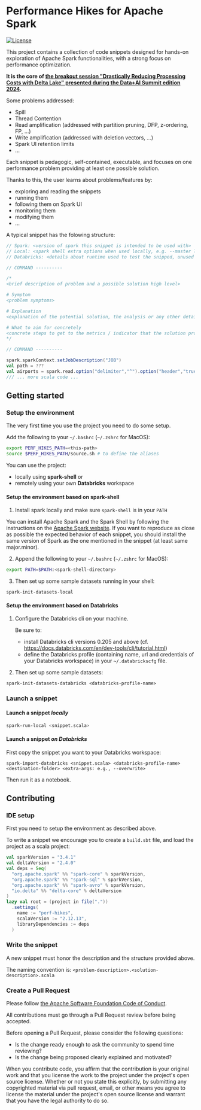 # Performance Hikes for Apache Spark

[![License](http://img.shields.io/:license-Apache%202-brightgreen.svg)](http://www.apache.org/licenses/LICENSE-2.0.txt)

This project contains a collection of code snippets designed for hands-on exploration of Apache Spark functionalities, with a strong focus on performance optimization.

**It is the core of [the breakout session "Drastically Reducing Processing Costs with Delta Lake" presented during the Data+AI Summit edition 2024](https://www.databricks.com/dataaisummit/session/drastically-reducing-processing-costs-delta-lake).**

Some problems addressed:

- Spill
- Thread Contention
- Read amplification (addressed with partition pruning, DFP, z-ordering, FP, ...)
- Write amplification (addressed with deletion vectors, ...)
- Spark UI retention limits
- ...

Each snippet is pedagogic, self-contained, executable, and focuses on one performance problem providing at least one possible solution.

Thanks to this, the user learns about problems/features by:
- exploring and reading the snippets
- running them
- following them on Spark UI
- monitoring them
- modifying them
- ...

A typical snippet has the folowing structure:

```scala
// Spark: <version of spark this snippet is intended to be used with>
// Local: <spark shell extra options when used locally, e.g. --master local[2] --driver-memory 1G >
// Databricks: <details about runtime used to test the snipped, unused for now>

// COMMAND ----------

/*
<brief description of problem and a possible solution high level>

# Symptom
<problem symptoms>

# Explanation
<explanation of the potential solution, the analysis or any other detail about how to address the problem>

# What to aim for concretely
<concrete steps to get to the metrics / indicator that the solution proposed is working properly>
*/

// COMMAND ----------

spark.sparkContext.setJobDescription("JOB")
val path = ???
val airports = spark.read.option("delimiter","^").option("header","true").csv(path)
/// ... more scala code ...
```

## Getting started

### Setup the environment

The very first time you use the project you need to do some setup. 

Add the following to your `~/.bashrc` (`~/.zshrc` for MacOS): 

```bash
export PERF_HIKES_PATH=<this-path>
source $PERF_HIKES_PATH/source.sh # to define the aliases
```

You can use the project: 
- locally using **spark-shell** or 
- remotely using your own **Databricks** workspace

#### Setup the environment based on **spark-shell**

1. Install spark locally and make sure `spark-shell` is in your `PATH`

You can install Apache Spark and the Spark Shell by following the instructions on the [Apache Spark website](https://spark.apache.org/downloads.html).
If you want to reproduce as close as possible the expected behavior of each snippet,
you should install the same version of Spark as the one mentioned in the snippet (at least same major.minor).

2. Append the following to your `~/.bashrc` (`~/.zshrc` for MacOS): 

```bash
export PATH=$PATH:<spark-shell-directory>
```

3. Then set up some sample datasets running in your shell:

```
spark-init-datasets-local 
```

#### Setup the environment based on **Databricks**

1. Configure the Databricks cli on your machine.

   Be sure to:
   - install Databricks cli versions 0.205 and above (cf. https://docs.databricks.com/en/dev-tools/cli/tutorial.html)
   - define the Databricks profile (containing name, url and credentials of your Databricks workspace) in your `~/.databrickscfg` file.

2. Then set up some sample datasets:

```
spark-init-datasets-databricks <databricks-profile-name>
```

### Launch a snippet

#### Launch a snippet _locally_

```bash
spark-run-local <snippet.scala>
```

#### Launch a snippet _on Databricks_

First copy the snippet you want to your Databricks workspace:

```
spark-import-databricks <snippet.scala> <databricks-profile-name> <destination-folder> <extra-args: e.g., --overwrite>
```

Then run it as a notebook.

## Contributing

### IDE setup

First you need to setup the environment as described above.

To write a snippet we encourage you to create a `build.sbt` file, and load the project as a scala project:

```scala
val sparkVersion = "3.4.1"
val deltaVersion = "2.4.0"
val deps = Seq(
  "org.apache.spark" %% "spark-core" % sparkVersion,
  "org.apache.spark" %% "spark-sql" % sparkVersion,
  "org.apache.spark" %% "spark-avro" % sparkVersion,
  "io.delta" %% "delta-core" % deltaVersion
)
lazy val root = (project in file("."))
  .settings(
    name := "perf-hikes",
    scalaVersion := "2.12.13",
    libraryDependencies := deps
  )
```

### Write the snippet

A new snippet must honor the description and the structure provided above.

The naming convention is: `<problem-description>.<solution-description>.scala`

### Create a Pull Request

Please follow [the Apache Software Foundation Code of Conduct](https://www.apache.org/foundation/policies/conduct.html).

All contributions must go through a Pull Request review before being accepted. 

Before opening a Pull Request, please consider the following questions:

- Is the change ready enough to ask the community to spend time reviewing?
- Is the change being proposed clearly explained and motivated?

When you contribute code, you affirm that the contribution is your original work and that you
license the work to the project under the project's open source license. Whether or not you
state this explicitly, by submitting any copyrighted material via pull request, email, or
other means you agree to license the material under the project's open source license and
warrant that you have the legal authority to do so.
